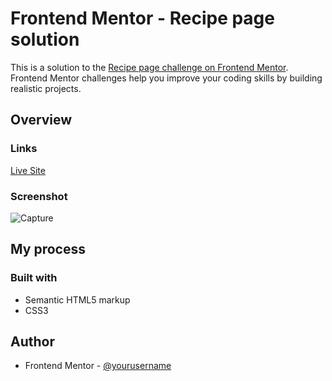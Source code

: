 # Frontend Mentor - Recipe page solution

This is a solution to the [Recipe page challenge on Frontend Mentor](https://www.frontendmentor.io/challenges/recipe-page-KiTsR8QQKm). Frontend Mentor challenges help you improve your coding skills by building realistic projects. 

## Overview

### Links

[Live Site](https://lenardatthebreakwater.github.io/recipe-page/recipe_page.html)

### Screenshot
![Capture](https://github.com/lenardatthebreakwater/recipe-page/assets/142602437/7850ce17-8f11-417f-9e5a-80092693154a)

## My process

### Built with

- Semantic HTML5 markup
- CSS3

## Author
- Frontend Mentor - [@yourusername](https://www.frontendmentor.io/profile/lenardatthebreakwater)
